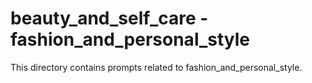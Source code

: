 # beauty_and_self_care - fashion_and_personal_style

This directory contains prompts related to fashion_and_personal_style.